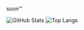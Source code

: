soon™

![GitHub Stats](https://awesome-github-stats.azurewebsites.net/user-stats/HannesRahn?cardType=github&include_all_commits=true&count_private=true&hide_rank=false&theme=gotham)
![Top Langs](https://github-readme-stats.vercel.app/api/top-langs/?username=HannesRahn&hide_progress=true&count_private=true&theme=gotham)
